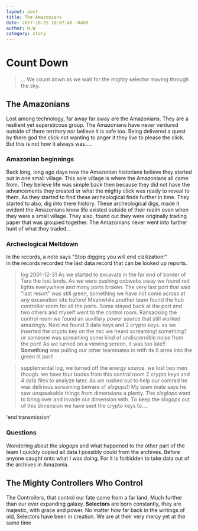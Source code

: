 ```yaml
---
layout: post
title: The Amazonians
date: 2017-10-25 10:07:48 -0400
author: M.W
category: story
---
```

# Count Down

> ... We count down as we wait for the mighty selector moving through the sky.

## The Amazonians

Lost among technology, far away far away are the Amazonians. They are a resilient yet supersticous group. The Amazonians have never ventured outside of there territory nor believe it is safe too. Being delivered a quest by there god the click not wanting to anger it they live to please the click. But this is not how it always was.....

### Amazonian beginnings

Back long, long ago days now the Amazonian historians believe they started out in one small village. This sole village is where the Amazonians all came from. They believe life was simple back then because they did not have the advancements they created or what the mighty click was ready to reveal to them.
As they started to find these archeological finds further in time. They started to also, dig into there history. These archeological digs, made it evident the Amazonians knew life existed outside of their realm even when they were a small village. They also, found out they were originally trading paper that was grouped together. The Amazonians never went into further hunt of what they traded...

### Archeological Meltdown

In the records, a note says "Stop digging you will end cizilization!"<br>
in the records recorded the last data record that can be looked up reports.
>log 2001-12-31 As we started to excavate in the far end of border of Tara the lost lands. As we were pushing cobwebs away we found red lights everywhere and many ports broken. The very last port that said "last resort" was still green, something we have not come across at any excavation site before! Meanwhile another team found the hub controller room for all the ports. Some stayed back at the port and two others and myself went to the control room. Ransacking the control room we found an auxillary power source that still worked amazingly. Next we found 3 data keys and 2 crypto keys. as we inserted the crypto key on the mic we heard screaming! something? or someone was screaming some kind of undiscernible noise from the port! As we turned on a viewing screen, it was too late!! **Something** was pulling our other teammates in with its 6 arms into the green lit port! 

> supplemental log, we turned off the energy source. we lost two men though. we have four books from this control room 2 crypto keys and 4 data files to analyze later. As we rushed out to help our comrad he was delirious screaming beware of _slogops_!! My team mate says he saw unspeakable things from dimensions a plenty. The _sloglops_ want to bring over and invade our dimension with. To keep the _slogops_ out of this dimension we have sent the crypto keys to.... 

'end transmission' <br>

### Questions

Wondering about the _slogops_ and what happened to the other part of the team I quickly copied all data I possibly could from the archives. Before anyone caught onto what I was doing. For it is forbidden to take data out of the archives in Amazonia. 
 
   

     
    
   



## The Mighty Controllers Who Control  

The Controllers, that control our fate come from a far land. Much further than our ever expanding galaxy. 
**Selectors** are born constantly, they are majestic, with grace and power. No matter how far back in the writings of old, Selectors have been in creation. We are at their very mercy yet at the same time 